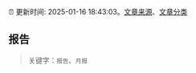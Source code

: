 :alarm_clock: 更新时间: 2025-01-16 18:43:03。[文章来源](/README.md)、[文章分类](/TAGS.md)

## 报告


> 关键字：`报告`、`月报`



